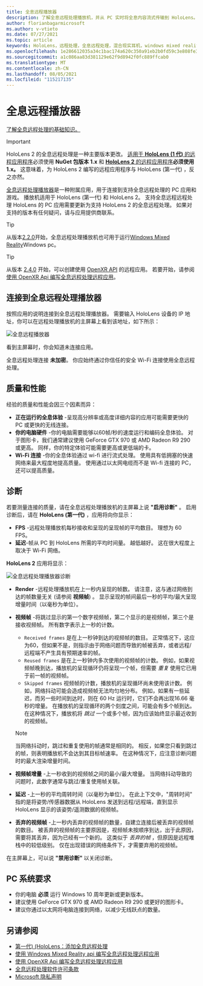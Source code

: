 ```yaml
---
title: 全息远程播放器
description: 了解全息远程处理播放机，并从 PC 实时将全息内容流式传输到 HoloLens。
author: florianbagarmicrosoft
ms.author: v-vtieto
ms.date: 07/27/2021
ms.topic: article
keywords: HoloLens，远程处理，全息远程处理，混合现实耳机，windows mixed reality 耳机，虚拟现实耳机，诊断，性能
ms.openlocfilehash: 1e286612035a34c1bac174a620c350a91eb2b0fd59c3e808fe3a99368e03f43c
ms.sourcegitcommit: a1c086aa83d381129e62f9d8942f0fc889ffcab0
ms.translationtype: MT
ms.contentlocale: zh-CN
ms.lasthandoff: 08/05/2021
ms.locfileid: "115217135"
---
```

# <a name="holographic-remoting-player"></a>全息远程播放器

[了解全息远程处理的基础知识。](platform-capabilities-and-apis/holographic-remoting-overview.md)

>[!IMPORTANT]
>HoloLens 2 的全息远程处理是一种主要版本更改。 [适用于 **HoloLens (1 代)** 的远程应用程序](add-holographic-remoting.md)必须使用 **NuGet 包版本 1.x** 和 [ **HoloLens 2** 的远程应用程序](holographic-remoting-create-remote-wmr.md)**必须使用1.x。** 这意味着，为 HoloLens 2 编写的远程应用程序与 HoloLens (第一代) ，反之亦然。

[全息远程处理播放器](https://www.microsoft.com/p/holographic-remoting-player/9nblggh4sv40)是一种附属应用，用于连接到支持全息远程处理的 PC 应用和游戏。 播放机适用于 HoloLens (第一代) 和 HoloLens 2。  支持全息远程远程处理 HoloLens 的 PC 应用需要更新为支持 HoloLens 2 的全息远程处理。 如果对支持的版本有任何疑问，请与应用提供商联系。

>[!TIP]
>从版本[2.2.0](holographic-remoting-version-history.md#v2.2.0)开始，全息远程处理播放机也可用于运行[Windows Mixed Reality](../../discover/navigating-the-windows-mixed-reality-home.md)Windows pc。

>[!TIP]
>从版本 [2.4.0](holographic-remoting-version-history.md#v2.4.0) 开始，可以创建使用 [OpenXR API](../native/openxr.md) 的远程应用。 若要开始，请参阅 [使用 OpenXR Api 编写全息远程处理远程应用](holographic-remoting-create-remote-openxr.md)。

## <a name="connecting-to-the-holographic-remoting-player"></a>连接到全息远程处理播放器

按照应用的说明连接到全息远程处理播放器。 需要输入 HoloLens 设备的 IP 地址，你可以在远程处理播放机的主屏幕上看到该地址，如下所示：

![全息远程播放器](images/holographicremotingplayer.png)

看到主屏幕时，你会知道未连接应用。

全息远程处理连接 **未加密**。 你应始终通过你信任的安全 Wi-Fi 连接使用全息远程处理。

## <a name="quality-and-performance"></a>质量和性能

经验的质量和性能会因三个因素而异：
* **正在运行的全息体验** -呈现高分辨率或高度详细内容的应用可能需要更快的 PC 或更快的无线连接。
* **你的电脑硬件** -你的电脑需要能够以60帧/秒的速度运行和编码全息体验。 对于图形卡，我们通常建议使用 GeForce GTX 970 或 AMD Radeon R9 290 或更高。 同样，你的特定体验可能需要更高或更低端的卡。
* **Wi-Fi 连接** -你的全息体验通过 wi-fi 进行流式处理。 使用具有低拥塞的快速网络来最大程度地提高质量。 使用通过以太网电缆而不是 Wi-fi 连接的 PC，还可以提高质量。

## <a name="diagnostics"></a>诊断

若要测量连接的质量，请在全息远程处理播放机的主屏幕上说 **"启用诊断"** 。 启用诊断后，请在 **HoloLens (第一代)** ，应用将向你显示：

* **FPS** -远程处理播放机每秒接收和呈现的呈现帧的平均数目。 理想为 60 FPS。
* **延迟**-帧从 PC 到 HoloLens 所需的平均时间量。 越低越好。 这在很大程度上取决于 Wi-Fi 网络。

**HoloLens 2** 应用将显示：

![全息远程处理播放器诊断](images/holographicremotingplayer-diag.png)

* **Render** -远程处理播放机在上一秒内呈现的帧数。 请注意，这与通过网络到达的帧数量无关 (请参阅 **视频帧**) 。 显示呈现的帧间最后一秒的平均/最大呈现增量时间（以毫秒为单位）。

* **视频帧** -将跳过显示的第一个数字视频帧，第二个显示的是视频帧，第三个是接收视频帧。 所有数字表示上一秒的计数。
    * ```Received frames``` 是在上一秒钟到达的视频帧的数目。 正常情况下，这应为60，但如果不是，则指示由于网络问题而导致的帧被丢弃，或者远程/远程端不产生具有预期速率的帧。
    * ```Reused frames``` 是在上一秒钟内多次使用的视频帧的计数。 例如，如果视频帧晚到达，播放机的呈现循环仍将呈现一个帧，但需要 *重复* 使用它已用于前一帧的视频帧。
    * ```Skipped frames``` 视频帧的计数，播放机的呈现循环尚未使用该计数。 例如，网络抖动可能会造成视频帧无法均匀地分布。 例如，如果有一些延迟，而另一些时间到达时，则在 60 Hz 运行时，它们不会再出现16.66 毫秒的增量。 在播放机的呈现循环的两个刻度之间，可能会有多个帧到达。 在这种情况下，播放机将 *跳过* 一个或多个帧，因为应该始终显示最近收到的视频帧。

    >[!NOTE]
    >当网络抖动时，跳过和重复使用的帧通常是相同的。 相反，如果您只看到跳过的帧，则表明播放机不会达到其目标帧速率。 在这种情况下，应注意诊断问题时的最大渲染增量时间。

* **视频帧增量** -上一秒收到的视频帧之间的最小/最大增量。 当网络抖动导致的问题时，此数字通常与跳过/重复使用帧关联。
* **延迟** -上一秒的平均周转时间（以毫秒为单位）。 在此上下文中，"周转时间" 指的是将姿势/传感器数据从 HoloLens 发送到远程/远程端，直到显示 HoloLens 显示的该姿势/遥测数据的视频帧。
* **丢弃的视频帧** -上一秒内丢弃的视频帧的数量，自建立连接后被丢弃的视频帧的数目。 被丢弃的视频帧的主要原因是，视频帧未按顺序到达，出于此原因，需要将其丢弃，因为已经有一个新的。 这类似于 *丢弃的帧* ，但原因是远程堆栈中的较低级别。 仅在出现错误的网络条件下，才需要弃用的视频帧。

在主屏幕上，可以说 **"禁用诊断"** 以关闭诊断。

## <a name="pc-system-requirements"></a>PC 系统要求
* 你的电脑 **必须** 运行 Windows 10 周年更新或更新版本。
* 建议使用 GeForce GTX 970 或 AMD Radeon R9 290 或更好的图形卡。
* 建议你通过以太网将电脑连接到网络，以减少无线跃点的数量。

## <a name="see-also"></a>另请参阅
* [第一代)  (HoloLens：添加全息远程处理](add-holographic-remoting.md)
* [使用 Windows Mixed Reality api 编写全息远程处理远程应用](holographic-remoting-create-remote-wmr.md)
* [使用 OpenXR Api 编写全息远程处理远程应用](holographic-remoting-create-remote-openxr.md)
* [全息远程处理软件许可条款](/legal/mixed-reality/microsoft-holographic-remoting-software-license-terms)
* [Microsoft 隐私声明](https://go.microsoft.com/fwlink/?LinkId=521839)